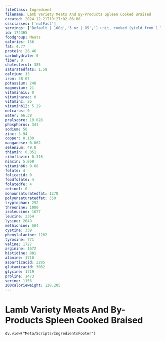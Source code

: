 ```yaml
---
fileClass: Ingredient
filename: Lamb Variety Meats And By-Products Spleen Cooked Braised
created: 2024-12-21T19:27:02-06:00
cssclasses: ['nutFact']
servings: ['Default | 100g','3 oz | 85','1 unit, cooked (yield from 1 lb raw meat) | 295']
id: 174365
foodgroup: Meats
calories: 156
fat: 4.77
protein: 26.46
carbohydrate: 0
fiber: 0
cholesterol: 385
saturatedfats: 1.58
calcium: 13
iron: 38.67
potassium: 248
magnesium: 21
vitaminaiu: 0
vitaminarae: 0
vitaminc: 26
vitaminb12: 5.29
netcarbs: 0
water: 66.38
pralscore: 19.628
phosphorus: 341
sodium: 58
zinc: 3.94
copper: 0.139
manganese: 0.062
selenium: 49.8
thiamin: 0.051
riboflavin: 0.316
niacin: 5.868
vitaminb6: 0.08
folate: 4
folicacid: 0
foodfolate: 4
folatedfe: 4
retinol: 0
monounsaturatedfat: 1270
polyunsaturatedfat: 350
tryptophan: 292
threonine: 1080
isoleucine: 1677
leucine: 2354
lysine: 2049
methionine: 504
cystine: 339
phenylalanine: 1202
tyrosine: 771
valine: 1727
arginine: 1672
histidine: 881
alanine: 1710
asparticacid: 2295
glutamicacid: 3082
glycine: 1719
proline: 1473
serine: 1156
200calorieweight: 128.205
---
```


# Lamb Variety Meats And By-Products Spleen Cooked Braised

```dataviewjs
dv.view("Meta/Scripts/IngredientsFooter")
```